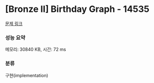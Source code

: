 # [Bronze II] Birthday Graph - 14535 

[문제 링크](https://www.acmicpc.net/problem/14535) 

### 성능 요약

메모리: 30840 KB, 시간: 72 ms

### 분류

구현(implementation)


